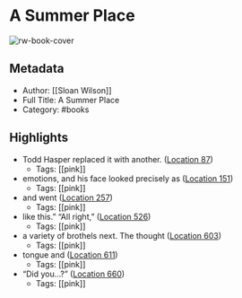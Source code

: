 # A Summer Place

![rw-book-cover](https://m.media-amazon.com/images/I/419XW1ojznL._SY160.jpg)

## Metadata
- Author: [[Sloan Wilson]]
- Full Title: A Summer Place
- Category: #books

## Highlights
- Todd Hasper replaced it with another. ([Location 87](https://readwise.io/to_kindle?action=open&asin=B0058KTLGQ&location=87))
    - Tags: [[pink]] 
- emotions, and his face looked precisely as ([Location 151](https://readwise.io/to_kindle?action=open&asin=B0058KTLGQ&location=151))
    - Tags: [[pink]] 
- and went ([Location 257](https://readwise.io/to_kindle?action=open&asin=B0058KTLGQ&location=257))
    - Tags: [[pink]] 
- like this.” “All right,” ([Location 526](https://readwise.io/to_kindle?action=open&asin=B0058KTLGQ&location=526))
    - Tags: [[pink]] 
- a variety of brothels next. The thought ([Location 603](https://readwise.io/to_kindle?action=open&asin=B0058KTLGQ&location=603))
    - Tags: [[pink]] 
- tongue and ([Location 611](https://readwise.io/to_kindle?action=open&asin=B0058KTLGQ&location=611))
    - Tags: [[pink]] 
- “Did you…?” ([Location 660](https://readwise.io/to_kindle?action=open&asin=B0058KTLGQ&location=660))
    - Tags: [[pink]] 

